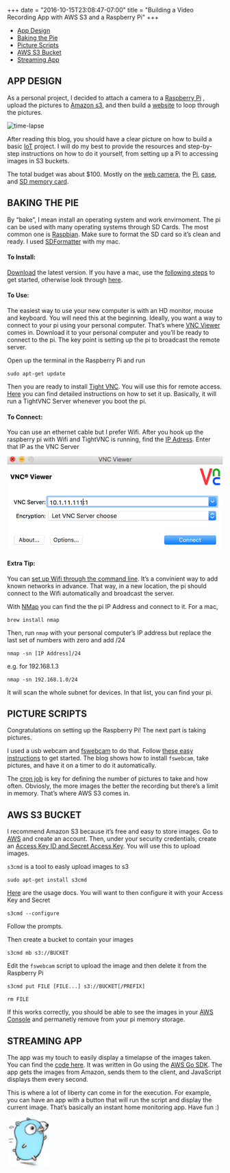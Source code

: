+++
date = "2016-10-15T23:08:47-07:00"
title = "Building a Video Recording App with AWS S3 and a Raspberry Pi"
+++

- [App Design](/blog/building-a-video-recording-app-with-aws-s3-and-a-raspberry-pi/#app-design)
- [Baking the Pie](/blog/building-a-video-recording-app-with-aws-s3-and-a-raspberry-pi/#baking-the-pie)
- [Picture Scripts](/blog/building-a-video-recording-app-with-aws-s3-and-a-raspberry-pi/#picture-scripts)
- [AWS S3 Bucket](/blog/building-a-video-recording-app-with-aws-s3-and-a-raspberry-pi/#aws-s3-bucket)
- [Streaming App](/blog/building-a-video-recording-app-with-aws-s3-and-a-raspberry-pi/#streaming-app)

## APP DESIGN

As a personal project, I decided to attach a camera to a [Raspberry Pi](https://www.raspberrypi.org/) , upload the pictures to [Amazon s3](https://aws.amazon.com/s3/), and then build a [website](https://s3-time-lapse.herokuapp.com/devteam) to loop through the pictures.

![time-lapse](/img/time-lapse.gif)

After reading this blog, you should have a clear picture on how to build a basic [IoT](https://en.wikipedia.org/wiki/Internet_of_things) project. I will do my best to provide the resources and step-by-step instructions on how to do it yourself, from setting up a Pi to accessing images in S3 buckets.

The total budget was about $100. Mostly on the [web camera](https://www.amazon.com/gp/product/B00LQ854AG/ref=oh_aui_detailpage_o03_s00?ie=UTF8&psc=1), the [Pi](https://www.amazon.com/Raspberry-Pi-RASP-PI-3-Model-Motherboard/dp/B01CD5VC92/ref=lp_5811495011_1_1?srs=5811495011&ie=UTF8&qid=1475255454&sr=8-1), [case](https://www.amazon.com/gp/product/B01CDVSBPO/ref=oh_aui_detailpage_o06_s00?ie=UTF8&psc=1), and [SD memory card](https://www.amazon.com/gp/product/B010Q57SEE/ref=oh_aui_detailpage_o06_s01?ie=UTF8&psc=1).

## BAKING THE PIE

By “bake”, I mean install an operating system and work envirnoment. The pi can be used with many operating systems through SD Cards. The most common one is [Raspbian](https://en.wikipedia.org/wiki/Raspbian). Make sure to format the SD card so it’s clean and ready. I used [SDFormatter](https://www.sdcard.org/downloads/formatter_4/eula_mac/) with my mac.

#### To Install:

[Download](https://www.raspberrypi.org/downloads/raspbian/) the latest version. If you have a mac, use the [following steps](https://www.raspberrypi.org/documentation/installation/installing-images/mac.md) to get started, otherwise look through [here](https://www.raspberrypi.org/documentation/installation/installing-images/).

#### To Use:

The easiest way to use your new computer is with an HD monitor, mouse and keyboard. You will need this at the beginning. Ideally, you want a way to connect to your pi using your personal computer. That’s where [VNC Viewer](https://www.realvnc.com/download/viewer/) comes in. Download it to your personal computer and you’ll be ready to connect to the pi. The key point is setting up the pi to broadcast the remote server.

Open up the terminal in the Raspberry Pi and run

```
sudo apt-get update
```

Then you are ready to install [Tight VNC](http://www.tightvnc.com/). You will use this for remote access. [Here](http://elinux.org/RPi_VNC_Server) you can find detailed instructions on how to set it up. Basically, it will run a TightVNC Server whenever you boot the pi.

#### To Connect:

You can use an ethernet cable but I prefer Wifi. After you hook up the raspberry pi with Wifi and TightVNC is running, find the [IP Adress](https://www.raspberrypi.org/documentation/remote-access/ip-address.md). Enter that IP as the VNC Server

![tightvnc](/img/tightvnc.png)

#### Extra Tip:

You can [set up Wifi through the command line](https://www.raspberrypi.org/documentation/configuration/wireless/wireless-cli.md). It’s a convinient way to add known networks in advance. That way, in a new location, the pi should connect to the Wifi automatically and broadcast the server.

With [NMap](https://nmap.org/) you can find the the pi IP Address and connect to it. For a mac,

```
brew install nmap
```

Then, run `nmap` with your personal computer’s IP address but replace the last set of numbers with zero and add /24

```
nmap -sn [IP Address]/24
```

e.g. for 192.168.1.3

```
nmap -sn 192.168.1.0/24
```

It will scan the whole subnet for devices. In that list, you can find your pi.

## PICTURE SCRIPTS

Congratulations on setting up the Raspberry Pi! The next part is taking pictures.

I used a usb webcam and [fswebcam](https://www.sanslogic.co.uk/fswebcam/) to do that. Follow [these easy instructions](https://www.sanslogic.co.uk/fswebcam/) to get started. The blog shows how to install `fswebcam`, take pictures, and have it on a timer to do it automatically.

The [cron job](https://en.wikipedia.org/wiki/Cron) is key for defining the number of pictures to take and how often. Obviosly, the more images the better the recording but there’s a limit in memory. That’s where AWS S3 comes in.

## AWS S3 BUCKET

I recommend Amazon S3 because it’s free and easy to store images. Go to [AWS](https://aws.amazon.com/) and create an account. Then, under your security credentials, create an [Access Key ID and Secret Access Key](http://docs.aws.amazon.com/general/latest/gr/managing-aws-access-keys.html). You will use this to upload images.

`s3cmd` is a tool to easly upload images to s3

```
sudo apt-get install s3cmd
```

[Here](http://s3tools.org/usage) are the usage docs. You will want to then configure it with your Access Key and Secret

```
s3cmd --configure
```

Follow the prompts.

Then create a bucket to contain your images

```
s3cmd mb s3://BUCKET
```

Edit the `fswebcam` script to upload the image and then delete it from the Raspberry Pi

```
s3cmd put FILE [FILE...] s3://BUCKET[/PREFIX]
```

```
rm FILE
```

If this works correctly, you should be able to see the images in your [AWS Console](https://console.aws.amazon.com/s3/home) and permanetly remove from your pi memory storage.

## STREAMING APP

The app was my touch to easily display a timelapse of the images taken. You can find the [code here](https://github.com/bertoort/time-lapse). It was written in Go using the [AWS Go SDK](https://github.com/aws/aws-sdk-go). The app gets the images from Amazon, sends them to the client, and JavaScript displays them every second.

This is where a lot of liberty can come in for the execution. For example, you can have an app with a button that will run the script and display the current image. That’s basically an instant home monitoring app. Have fun :)

![gopher](/img/gopher4.png)
